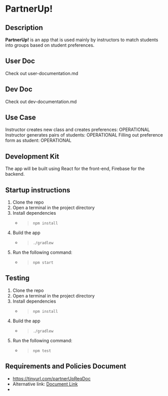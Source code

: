 # PartnerUp! 

## Description

**PartnerUp!** is an app that is used mainly by instructors to match students into groups based on student preferences.

## User Doc
Check out user-documentation.md

## Dev Doc
Check out dev-documentation.md

## Use Case

Instructor creates new class and creates preferences: OPERATIONAL
Instructor generates pairs of students: OPERATIONAL
Filling out preference form as student: OPERATIONAL

## Development Kit

The app will be built using React for the front-end, Firebase for the backend.

## Startup instructions

1) Clone the repo
2) Open a terminal in the project directory
3) Install dependencies
   - > `npm install`
4) Build the app
   - > `./gradlew`
5) Run the following command:
   - > `npm start`

## Testing

1) Clone the repo
2) Open a terminal in the project directory
3) Install dependencies
   - > `npm install`
4) Build the app
   - > `./gradlew`
5) Run the following command:
   - > `npm test`
   
## Requirements and Policies Document
- https://tinyurl.com/partnerUpReqDoc
- Alternative link: [Document Link](https://docs.google.com/document/d/1VrvV0UM93s2e9YQNFb8kr0QR5iFvXlxVcxXGz5e97yA)
-   
